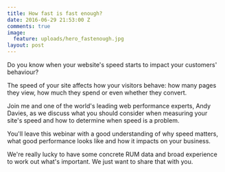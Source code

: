 ```yaml
---
title: How fast is fast enough?
date: 2016-06-29 21:53:00 Z
comments: true
image:
  feature: uploads/hero_fastenough.jpg
layout: post
---
```


Do you know when your website's speed starts to impact your customers' behaviour?

The speed of your site affects how your visitors behave: how many pages they view, how much they spend or even whether they convert.

Join me and one of the world's leading web performance experts, Andy Davies, as we discuss what you should consider when measuring your site's speed and how to determine when speed is a problem.

You'll leave this webinar with a good understanding of why speed matters, what good performance looks like and how it impacts on your business.

We're really lucky to have some concrete RUM data and broad experience to work out what's important. We just want to share that with you.